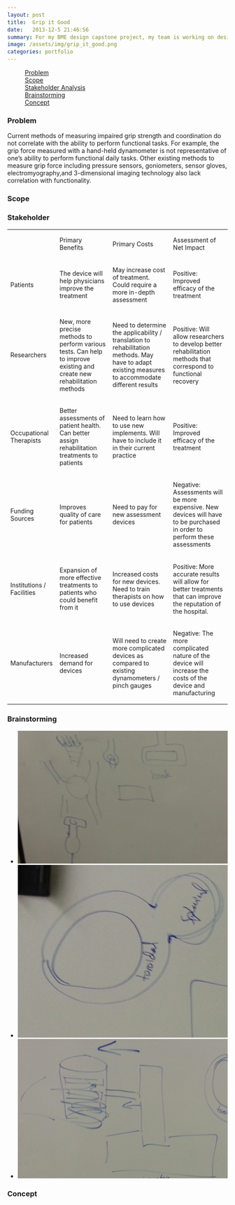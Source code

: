 ```yaml
---
layout: post
title:  Grip it Good
date:   2013-12-5 21:46:56
summary: For my BME design capstone project, my team is working on designing a novel way to detect the grip force of patients in occupational therapy. We decided to select common, every-day objects and embed them with force sensors. This would increase the functionality and association of the measured grip force to the task being performed. 
image: /assets/img/grip_it_good.png
categories: portfolio 
---
```


<div data-magellan-expedition="fixed">
    <dl class="sub-nav">
        <dd data-magellan-arrival="background"><a href="#background">Problem</a></dd>
        <dd data-magellan-arrival="scope"><a href="#scope">Scope</a></dd>
        <dd data-magellan-arrival="stakeholder"><a href="#stakeholder">Stakeholder Analysis</a></dd>
        <dd data-magellan-arrival="brainstorming"><a href="#brainstorming">Brainstorming</a></dd>
        <dd data-magellan-arrival="concept"><a href="#concept">Concept</a></dd>
    </dl>
</div>

<a name="background"></a>
<h3 data-magellan-destination="background">Problem</h3>

Current methods of measuring impaired grip strength and coordination do not correlate with the ability to perform functional tasks. For example, the grip force measured with a hand-held dynamometer is not representative of one’s ability to perform functional daily tasks. Other existing methods to measure grip force including pressure sensors, goniometers, sensor gloves, electromyography,and 3-dimensional imaging technology also lack correlation with functionality.

<a name="scope"></a>
<h3 data-magellan-destination="scope">Scope</h3>

<a name="stakeholder"></a>
<h3 data-magellan-destination="stakeholder">Stakeholder</h3>

<table cellpadding="0" cellspacing="0" class="c15"><tbody><tr class="c8"><td class="c9"><p class="c1 c10"><span class="c2"></span></p></td><td class="c7"><p class="c1"><span class="c2">Primary Benefits</span></p></td><td class="c3"><p class="c1"><span class="c2">Primary Costs</span></p></td><td class="c4"><p class="c1"><span class="c2">Assessment of Net Impact</span></p></td></tr><tr class="c8"><td class="c9"><p class="c1"><span class="c2">Patients</span></p></td><td class="c7"><p class="c1"><span class="c2">The device will help physicians improve the treatment</span></p></td><td class="c3"><p class="c1"><span class="c2">May increase cost of treatment. Could require a more in-depth assessment</span></p></td><td class="c4"><p class="c1"><span class="c2">Positive: Improved efficacy of the treatment</span></p></td></tr><tr class="c8"><td class="c9"><p class="c1"><span class="c2">Researchers</span></p></td><td class="c7"><p class="c1"><span class="c2">New, more precise methods to perform various tests. Can help to improve existing and create new rehabilitation methods</span></p></td><td class="c3"><p class="c1"><span class="c2">Need to determine the applicability / translation to rehabilitation methods. May have to adapt existing measures to accommodate different results</span></p></td><td class="c4"><p class="c1"><span class="c2">Positive: Will allow researchers to develop better rehabilitation methods that correspond to functional recovery</span></p></td></tr><tr class="c8"><td class="c9"><p class="c1"><span class="c2">Occupational Therapists</span></p></td><td class="c7"><p class="c1"><span class="c2">Better assessments of patient health. Can better assign rehabilitation treatments to patients</span></p></td><td class="c3"><p class="c1"><span class="c2">Need to learn how to use new implements. Will have to include it in their current practice</span></p></td><td class="c4"><p class="c1"><span class="c2">Positive: Improved efficacy of the treatment</span></p></td></tr><tr class="c8"><td class="c9"><p class="c1"><span class="c2">Funding Sources</span></p></td><td class="c7"><p class="c1"><span class="c2">Improves quality of care for patients</span></p></td><td class="c3"><p class="c1"><span class="c2">Need to pay for new assessment devices</span></p></td><td class="c4"><p class="c1"><span class="c2">Negative: Assessments will be more expensive. New devices will have to be purchased in order to perform these assessments</span></p></td></tr><tr class="c8"><td class="c9"><p class="c1"><span class="c2">Institutions / Facilities</span></p></td><td class="c7"><p class="c1"><span class="c2">Expansion of more effective treatments to patients who could benefit from it</span></p></td><td class="c3"><p class="c1"><span class="c2">Increased costs for new devices. Need to train therapists on how to use devices</span></p></td><td class="c4"><p class="c1"><span class="c2">Positive: More accurate results will allow for better treatments that can improve the reputation of the hospital.</span></p></td></tr><tr class="c8"><td class="c9"><p class="c1"><span class="c2">Manufacturers</span></p></td><td class="c7"><p class="c1"><span class="c2">Increased demand for devices</span></p></td><td class="c3"><p class="c1"><span class="c2">Will need to create more complicated devices as compared to existing dynamometers / pinch gauges</span></p></td><td class="c4"><p class="c1"><span class="c2">Negative: The more complicated nature of the device will increase the costs of the device and manufacturing</span></p></td></tr></tbody></table>


<a name="brainstorming"></a>
<h3 data-magellan-destination="brainstorming">Brainstorming</h3>

<ul class="small-block-grid-3">
    <li><img class="th" src="/assets/img/grip/bopit.jpg"></li>
    <li><img class="th" src="/assets/img/grip/grip_ring.jpg"></li>
    <li><img class="th" src="/assets/img/grip/nate.jpg"></li>
</ul>

<a name="concept"></a>
<h3 data-magellan-destination="concept">Concept</h3>